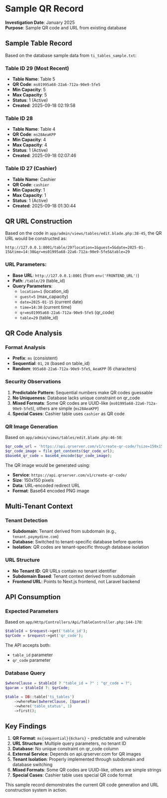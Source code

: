 # Sample QR Record

**Investigation Date**: January 2025  
**Purpose**: Sample QR code and URL from existing database

## Sample Table Record

Based on the database sample data from `ti_tables_sample.txt`:

### Table ID 29 (Most Recent)
- **Table Name**: Table 5
- **QR Code**: `ms01995a68-22a6-712a-90e9-5fe5`
- **Min Capacity**: 5
- **Max Capacity**: 5
- **Status**: 1 (Active)
- **Created**: 2025-09-18 02:19:58

### Table ID 28
- **Table Name**: Table 4
- **QR Code**: `ms28AeaKPP`
- **Min Capacity**: 4
- **Max Capacity**: 4
- **Status**: 1 (Active)
- **Created**: 2025-09-18 02:07:46

### Table ID 27 (Cashier)
- **Table Name**: Cashier
- **QR Code**: `cashier`
- **Min Capacity**: 1
- **Max Capacity**: 1
- **Status**: 1 (Active)
- **Created**: 2025-09-18 01:30:44

## QR URL Construction

Based on the code in `app/admin/views/tables/edit.blade.php:38-45`, the QR URL would be constructed as:

```
http://127.0.0.1:8001/table/29?location=1&guest=5&date=2025-01-15&time=14:30&qr=ms01995a68-22a6-712a-90e9-5fe5&table=29
```

### URL Parameters:
- **Base URL**: `http://127.0.0.1:8001` (from `env('FRONTEND_URL')`)
- **Path**: `/table/29` (table_id)
- **Query Parameters**:
  - `location=1` (location_id)
  - `guest=5` (max_capacity)
  - `date=2025-01-15` (current date)
  - `time=14:30` (current time)
  - `qr=ms01995a68-22a6-712a-90e9-5fe5` (qr_code)
  - `table=29` (table_id)

## QR Code Analysis

### Format Analysis
- **Prefix**: `ms` (consistent)
- **Sequential**: `01`, `28` (based on table_id)
- **Random**: `995a68-22a6-712a-90e9-5fe5`, `AeaKPP` (6 characters)

### Security Observations
1. **Predictable Pattern**: Sequential numbers make QR codes guessable
2. **No Uniqueness**: Database lacks unique constraint on qr_code
3. **Mixed Formats**: Some QR codes are UUID-like (`ms01995a68-22a6-712a-90e9-5fe5`), others are simple (`ms28AeaKPP`)
4. **Special Cases**: Cashier table uses `cashier` as QR code

### QR Image Generation
Based on `app/admin/views/tables/edit.blade.php:46-50`:

```php
$qr_code_url = 'https://api.qrserver.com/v1/create-qr-code/?size=150x150&data=' . urlencode($qr_redirect_url);
$qr_code_image = file_get_contents($qr_code_url);
$base64_qr_code = base64_encode($qr_code_image);
```

The QR image would be generated using:
- **Service**: `https://api.qrserver.com/v1/create-qr-code/`
- **Size**: 150x150 pixels
- **Data**: URL-encoded redirect URL
- **Format**: Base64 encoded PNG image

## Multi-Tenant Context

### Tenant Detection
- **Subdomain**: Tenant derived from subdomain (e.g., `tenant.paymydine.com`)
- **Database**: Switched to tenant-specific database before queries
- **Isolation**: QR codes are tenant-specific through database isolation

### URL Structure
- **No Tenant ID**: QR URLs contain no tenant identifier
- **Subdomain Based**: Tenant context derived from subdomain
- **Frontend URL**: Points to Next.js frontend, not Laravel backend

## API Consumption

### Expected Parameters
Based on `app/Http/Controllers/Api/TableController.php:144-170`:

```php
$tableId = $request->get('table_id');
$qrCode = $request->get('qr_code');
```

The API accepts both:
- `table_id` parameter
- `qr_code` parameter

### Database Query
```php
$whereClause = $tableId ? "table_id = ?" : "qr_code = ?";
$param = $tableId ?: $qrCode;

$table = DB::table('ti_tables')
    ->whereRaw($whereClause, [$param])
    ->where('table_status', 1)
    ->first();
```

## Key Findings

1. **QR Format**: `ms{sequential}{6chars}` - predictable and vulnerable
2. **URL Structure**: Multiple query parameters, no tenant ID
3. **Database**: No unique constraint on qr_code column
4. **External Service**: Depends on api.qrserver.com for QR images
5. **Tenant Isolation**: Properly implemented through subdomain and database switching
6. **Mixed Formats**: Some QR codes are UUID-like, others are simple strings
7. **Special Cases**: Cashier table uses special QR code format

This sample record demonstrates the current QR code generation and URL construction system in action.